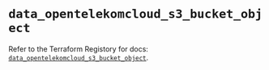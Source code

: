 # `data_opentelekomcloud_s3_bucket_object`

Refer to the Terraform Registory for docs: [`data_opentelekomcloud_s3_bucket_object`](https://www.terraform.io/docs/providers/opentelekomcloud/d/s3_bucket_object).
